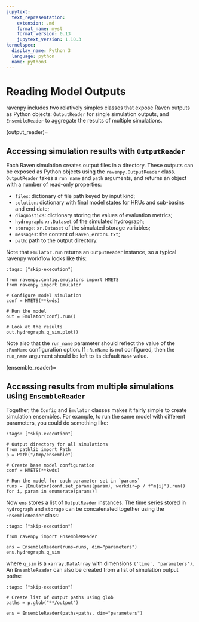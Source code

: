 ```yaml
---
jupytext:
  text_representation:
    extension: .md
    format_name: myst
    format_version: 0.13
    jupytext_version: 1.10.3
kernelspec:
  display_name: Python 3
  language: python
  name: python3
---
```


# Reading Model Outputs

ravenpy includes two relatively simples classes that expose Raven outputs as Python objects: `OutputReader` for single simulation outputs, and `EnsembleReader` to aggregate the results of multiple simulations.

(output_reader)=
## Accessing simulation results with `OutputReader`
Each Raven simulation creates output files in a directory. These outputs can be exposed as Python objects using the `ravenpy.OutputReader` class. `OutputReader` takes a `run_name` and `path` arguments, and returns an object with a number of read-only properties:
- `files`: dictionary of file path keyed by input kind;
- `solution`: dictionary with final model states for HRUs and sub-basins and end date;
- `diagnostics`: dictionary storing the values of evaluation metrics;
- `hydrograph`: `xr.Dataset` of the simulated hydrograph;
- `storage`: `xr.Dataset` of the simulated storage variables;
- `messages`: the content of `Raven_errors.txt`;
- `path`: path to the output directory.

Note that `Emulator.run` returns an `OutputReader` instance, so a typical ravenpy workflow looks like this:
```{code-cell} python3
:tags: ["skip-execution"]

from ravenpy.config.emulators import HMETS
from ravenpy import Emulator

# Configure model simulation
conf = HMETS(**kwds)

# Run the model
out = Emulator(conf).run()

# Look at the results
out.hydrograph.q_sim.plot()
```
Note also that the `run_name` parameter should reflect the value of the `:RunName` configuration option. If `:RunName` is not configured, then the `run_name` argument should be left to its default `None` value.

(ensemble_reader)=
## Accessing results from multiple simulations using `EnsembleReader`

Together, the `Config` and `Emulator` classes makes it fairly simple to create simulation ensembles. For example, to run the same model with different parameters, you could do something like:

```{code-cell} python3
:tags: ["skip-execution"]

# Output directory for all simulations
from pathlib import Path
p = Path("/tmp/ensemble")

# Create base model configuration
conf = HMETS(**kwds)

# Run the model for each parameter set in `params`
runs = [Emulator(conf.set_params(param), workdir=p / f"m{i}").run() for i, param in enumerate(params)]
```

Now `ens` stores a list of `OutputReader` instances. The time series stored in `hydrograph` and `storage` can be concatenated together using the `EnsembleReader` class:

```{code-cell} python3
:tags: ["skip-execution"]

from ravenpy import EnsembleReader

ens = EnsembleReader(runs=runs, dim="parameters")
ens.hydrograph.q_sim
```
where `q_sim` is a `xarray.DataArray` with dimensions `('time', 'parameters')`. An `EnsembleReader` can also be created from a list of simulation output paths:

```{code-cell} python3
:tags: ["skip-execution"]

# Create list of output paths using glob
paths = p.glob("**/output")

ens = EnsembleReader(paths=paths, dim="parameters")
```
